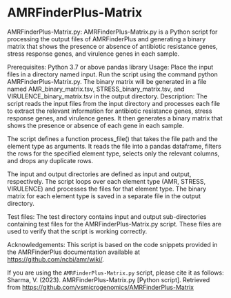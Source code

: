 # AMRFinderPlus-Matrix

AMRFinderPlus-Matrix.py:
AMRFinderPlus-Matrix.py is a Python script for processing the output files of AMRFinderPlus and generating a binary matrix that shows the presence or absence of antibiotic resistance genes, stress response genes, and virulence genes in each sample.

Prerequisites:
Python 3.7 or above
pandas library
Usage:
Place the input files in a directory named input.
Run the script using the command python AMRFinderPlus-Matrix.py.
The binary matrix will be generated in a file named AMR_binary_matrix.tsv, STRESS_binary_matrix.tsv, and VIRULENCE_binary_matrix.tsv in the output directory.
Description:
The script reads the input files from the input directory and processes each file to extract the relevant information for antibiotic resistance genes, stress response genes, and virulence genes. It then generates a binary matrix that shows the presence or absence of each gene in each sample.

The script defines a function process_file() that takes the file path and the element type as arguments. It reads the file into a pandas dataframe, filters the rows for the specified element type, selects only the relevant columns, and drops any duplicate rows.

The input and output directories are defined as input and output, respectively. The script loops over each element type (AMR, STRESS, VIRULENCE) and processes the files for that element type. The binary matrix for each element type is saved in a separate file in the output directory.

Test files:
The test directory contains input and output sub-directories containing test files for the AMRFinderPlus-Matrix.py script. These files are used to verify that the script is working correctly.

Acknowledgements:
This script is based on the code snippets provided in the AMRFinderPlus documentation available at https://github.com/ncbi/amr/wiki/.

If you are using the `AMRFinderPlus-Matrix.py` script, please cite it as follows:
Sharma, V. (2023). AMRFinderPlus-Matrix.py [Python script]. Retrieved from https://github.com/vsmicrogenomics/AMRFinderPlus-Matrix


